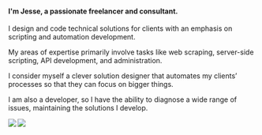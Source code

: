 #### I'm Jesse, a passionate freelancer and consultant.

I design and code technical solutions for clients with an emphasis on scripting and automation development.

My areas of expertise primarily involve tasks like web scraping, server-side scripting, API development, and administration.

I consider myself a clever solution designer that automates my clients’ processes so that they can focus on bigger things.

I am also a developer, so I have the ability to diagnose a wide range of issues, maintaining the solutions I develop.

<div>
<a href="https://github-readme-stats.vercel.app/api?username=jrussellfreelance&theme=dracula&show_icons=true">
  <img align="left" src="https://github-readme-stats.vercel.app/api?username=jrussellfreelance&theme=dracula&show_icons=true" />
</a>
<a href="https://github.com/antonkomarev/github-profile-views-counter">
    <img src="https://komarev.com/ghpvc/?username=jrussellfreelance">
</a>
</div>
